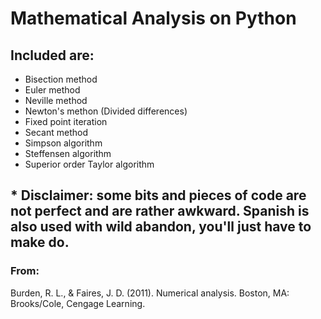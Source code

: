 # Mathematical Analysis on Python
## Included are:
* Bisection method
* Euler method
* Neville method
* Newton's methon (Divided differences)
* Fixed point iteration
* Secant method
* Simpson algorithm
* Steffensen algorithm
* Superior order Taylor algorithm

\* **Disclaimer:** 
some bits and pieces of code are not perfect and are rather awkward. Spanish is also used with wild abandon, you'll just have to make do.
---
### From: 
Burden, R. L., & Faires, J. D. (2011). Numerical analysis. Boston, MA: Brooks/Cole, Cengage Learning.